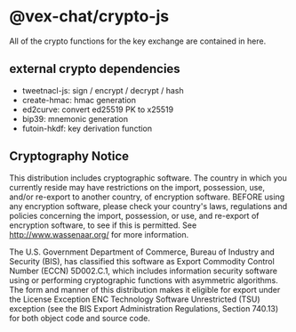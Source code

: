 # @vex-chat/crypto-js

All of the crypto functions for the key exchange are contained in here.

## external crypto dependencies
- tweetnacl-js: sign / encrypt / decrypt / hash
- create-hmac: hmac generation
- ed2curve: convert ed25519 PK to x25519
- bip39: mnemonic generation
- futoin-hkdf: key derivation function

## Cryptography Notice

This distribution includes cryptographic software. The country in which you currently reside may have restrictions on the import, possession, use, and/or re-export to another country, of encryption software.
BEFORE using any encryption software, please check your country's laws, regulations and policies concerning the import, possession, or use, and re-export of encryption software, to see if this is permitted.
See <http://www.wassenaar.org/> for more information.

The U.S. Government Department of Commerce, Bureau of Industry and Security (BIS), has classified this software as Export Commodity Control Number (ECCN) 5D002.C.1, which includes information security software using or performing cryptographic functions with asymmetric algorithms.
The form and manner of this distribution makes it eligible for export under the License Exception ENC Technology Software Unrestricted (TSU) exception (see the BIS Export Administration Regulations, Section 740.13) for both object code and source code.
